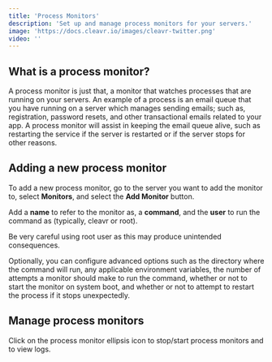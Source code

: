 ```yaml
---
title: 'Process Monitors'
description: 'Set up and manage process monitors for your servers.'
image: 'https://docs.cleavr.io/images/cleavr-twitter.png'
video: ''
---
```


## What is a process monitor?
A process monitor is just that, a monitor that watches processes that are running on your servers. An example of a process 
is an email queue that you have running on a server which manages sending emails; such as, registration, password resets, 
and other transactional emails related to your app. A process monitor will assist in keeping the email queue alive, such as 
restarting the service if the server is restarted or if the server stops for other reasons.

## Adding a new process monitor
To add a new process monitor, go to the server you want to add the monitor to, select **Monitors**, and select the **Add Monitor** button.

Add a **name** to refer to the monitor as, a **command**, and the **user** to run the command as (typically, cleavr or root).

<base-alert>
Be very careful using root user as this may produce unintended consequences. 
</base-alert>

Optionally, you can configure advanced options such as the directory where the command will run, any applicable environment variables, 
the number of attempts a monitor should make to run the command, whether or not to start the monitor on system boot, and 
whether or not to attempt to restart the process if it stops unexpectedly.  

## Manage process monitors

Click on the process monitor ellipsis icon to stop/start process monitors and to view logs. 
